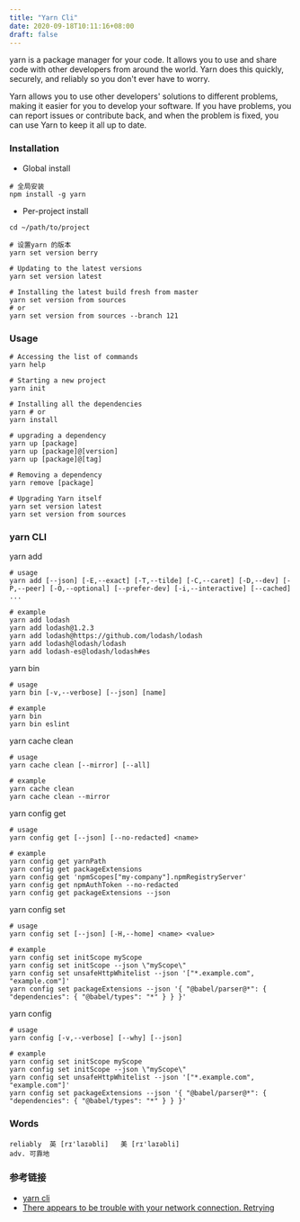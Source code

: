 ```yaml
---
title: "Yarn Cli"
date: 2020-09-18T10:11:16+08:00
draft: false
---
```


yarn is a package manager for your code. It allows you to use and share code with other developers from around the world. Yarn does this quickly, securely, and reliably so you don't ever have to worry.

Yarn allows you to use other developers' solutions to different problems, making it easier for you to develop your software. If you have problems, you can report issues or contribute back, and when the problem is fixed, you can use Yarn to keep it all up to date.


### Installation

- Global install

```shell
# 全局安装
npm install -g yarn
```

- Per-project install

```shell
cd ~/path/to/project

# 设置yarn 的版本
yarn set version berry

# Updating to the latest versions
yarn set version latest

# Installing the latest build fresh from master
yarn set version from sources
# or
yarn set version from sources --branch 121
```

### Usage

```shell
# Accessing the list of commands 
yarn help

# Starting a new project
yarn init

# Installing all the dependencies
yarn # or
yarn install

# upgrading a dependency
yarn up [package]
yarn up [package]@[version]
yarn up [package]@[tag]

# Removing a dependency
yarn remove [package]

# Upgrading Yarn itself
yarn set version latest
yarn set version from sources

```

### yarn CLI
yarn add 

```shell
# usage
yarn add [--json] [-E,--exact] [-T,--tilde] [-C,--caret] [-D,--dev] [-P,--peer] [-O,--optional] [--prefer-dev] [-i,--interactive] [--cached] ...

# example
yarn add lodash
yarn add lodash@1.2.3
yarn add lodash@https://github.com/lodash/lodash
yarn add lodash@lodash/lodash
yarn add lodash-es@lodash/lodash#es
```

yarn bin

```shell
# usage
yarn bin [-v,--verbose] [--json] [name]

# example
yarn bin
yarn bin eslint

```
yarn cache clean

```shell
# usage
yarn cache clean [--mirror] [--all]

# example
yarn cache clean
yarn cache clean --mirror
```
yarn config get

```shell
# usage
yarn config get [--json] [--no-redacted] <name>

# example
yarn config get yarnPath
yarn config get packageExtensions
yarn config get 'npmScopes["my-company"].npmRegistryServer'
yarn config get npmAuthToken --no-redacted
yarn config get packageExtensions --json
```

yarn config set
```shell
# usage
yarn config set [--json] [-H,--home] <name> <value>

# example
yarn config set initScope myScope
yarn config set initScope --json \"myScope\"
yarn config set unsafeHttpWhitelist --json '["*.example.com", "example.com"]'
yarn config set packageExtensions --json '{ "@babel/parser@*": { "dependencies": { "@babel/types": "*" } } }'
```

yarn config

```shell
# usage
yarn config [-v,--verbose] [--why] [--json]

# example
yarn config set initScope myScope
yarn config set initScope --json \"myScope\"
yarn config set unsafeHttpWhitelist --json '["*.example.com", "example.com"]'
yarn config set packageExtensions --json '{ "@babel/parser@*": { "dependencies": { "@babel/types": "*" } } }'
```

### Words
```
reliably  英 [rɪ'laɪəbli]   美 [rɪ'laɪəbli] 
adv. 可靠地
```


### 参考链接 

- [yarn cli](https://yarnpkg.com/cli/add)
- [There appears to be trouble with your network connection. Retrying](https://stackoverflow.com/questions/51508364/yarn-there-appears-to-be-trouble-with-your-network-connection-retrying)